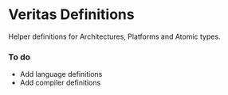 # Veritas Definitions
Helper definitions for Architectures, Platforms and Atomic types.

### To do
- Add language definitions
- Add compiler definitions
